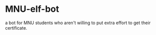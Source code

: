 # MNU-elf-bot
a bot for MNU students who aren't willing to put extra effort to get their certificate. 
